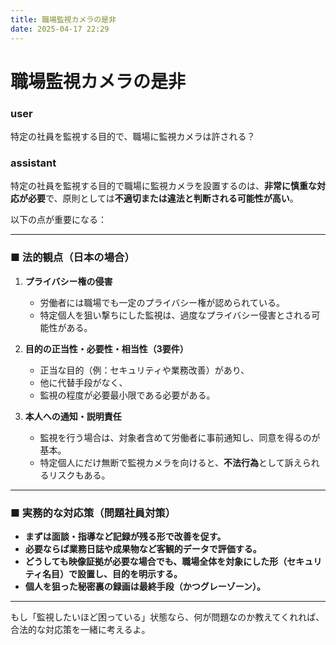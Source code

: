 ```yaml
---
title: 職場監視カメラの是非
date: 2025-04-17 22:29
---
```


# 職場監視カメラの是非

### user  

特定の社員を監視する目的で、職場に監視カメラは許される？

### assistant  

特定の社員を監視する目的で職場に監視カメラを設置するのは、**非常に慎重な対応が必要**で、原則としては**不適切または違法と判断される可能性が高い**。

以下の点が重要になる：

---

### ■ 法的観点（日本の場合）

1. **プライバシー権の侵害**
   - 労働者には職場でも一定のプライバシー権が認められている。
   - 特定個人を狙い撃ちにした監視は、過度なプライバシー侵害とされる可能性がある。

2. **目的の正当性・必要性・相当性（3要件）**
   - 正当な目的（例：セキュリティや業務改善）があり、
   - 他に代替手段がなく、
   - 監視の程度が必要最小限である必要がある。

3. **本人への通知・説明責任**
   - 監視を行う場合は、対象者含めて労働者に事前通知し、同意を得るのが基本。
   - 特定個人にだけ無断で監視カメラを向けると、**不法行為**として訴えられるリスクもある。

---

### ■ 実務的な対応策（問題社員対策）

- **まずは面談・指導など記録が残る形で改善を促す。**
- **必要ならば業務日誌や成果物など客観的データで評価する。**
- **どうしても映像証拠が必要な場合でも、職場全体を対象にした形（セキュリティ名目）で設置し、目的を明示する。**
- **個人を狙った秘密裏の録画は最終手段（かつグレーゾーン）。**

---

もし「監視したいほど困っている」状態なら、何が問題なのか教えてくれれば、合法的な対応策を一緒に考えるよ。
